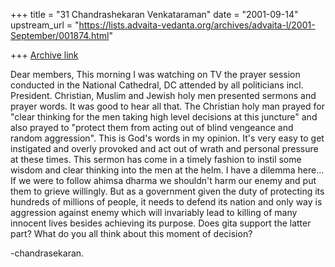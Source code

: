 +++
title = "31 Chandrashekaran Venkataraman"
date = "2001-09-14"
upstream_url = "https://lists.advaita-vedanta.org/archives/advaita-l/2001-September/001874.html"

+++
[Archive link](https://lists.advaita-vedanta.org/archives/advaita-l/2001-September/001874.html)

Dear members,
   This morning I was watching on TV the prayer session conducted in
the National Cathedral, DC attended by all politicians incl. President.
Christian, Muslim and Jewish holy men presented sermons and prayer words.
It was good to hear all that. The Christian holy man prayed for "clear
thinking for the men taking high level decisions at this juncture" and
also prayed to "protect them from acting out of blind vengeance and random
aggression". This is God's words in my opinion. It's very easy to get
instigated
and overly provoked and act out of wrath and personal pressure at these
times. This sermon has come in a timely fashion to instil some wisdom and
clear thinking into the men at the helm.
   I have a dilemma here... If we were to follow ahimsa dharma we shouldn't
harm our enemy and put them to grieve willingly. But as a government given
the duty of protecting its hundreds of millions of people, it needs to
defend its nation and only way is aggression against enemy which will
invariably
lead to killing of many innocent lives besides achieving its purpose. Does
gita support the latter part? What do you all think about this moment of
decision?

   -chandrasekaran.

